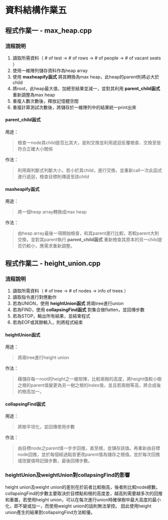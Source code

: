 # 資料結構作業五

## 程式作業一 - max_heap.cpp

### 流程說明
1. 讀取所需資料（ # of test -> # of rows -> # of people -> # of vacant seats ）
2. 使用一維陣列儲存資料作為heap array
3. 使用 **maxheapify函式** 將其轉換為max heap，此heap的parent則將必大於child
4. 將root，此heap最大值，加總至結果並減一，並對其利用 **parent_child函式** 重新調整為max heap
5. 重複人數次數後，釋放記憶體空間
6. 重複計算測試次數後，將儲存於一維陣列中的結果統一print出來

#### parent_child函式
用途： 
>檢查一node其child是否比其大，是則交換並利用遞迴反覆檢查、交換至皆符合正確大小關係

作法： 
>利用兩判斷式判斷大小，若小於其child，進行交換，並重新call一次此函式進行遞迴，檢查目標則傳遞至該child

#### maxheapify函式
用途：
>將一個heap array轉換成max heap

作法：
>由heap array最後一項開始檢查，和其parent進行比較，若較parent大則交換，並對其parent執行 **parent_child函式** 重新檢查其原本的另一child是否仍較小，應需求重新調整。

## 程式作業二 - height_union.cpp

### 流程說明
1. 讀取所需資料（ # of tree -> # of nodes -> info of trees ）
2. 讀取指令進行對應動作
3. 若為UNION，使用 **heightUnion函式** 將兩tree進行union
4. 若為FIND，使用 **collapsingFind函式** 對集合做flatten，並回傳步數
5. 若為STOP，輸出所有結果，並結束程式
6. 若為EOF或其餘輸入，則將程式結束

#### heightUnion函式
用途：
>將兩tree進行height union

作法：
>藉儲存每一root的height之一維矩陣，比較兩樹的高度，將height值較小樹之根的parent值變更為另一樹之根的index值，並且若兩樹等高，將合成後的樹高加一。

#### collapsingFind函式
用途：
>將樹平坦化，並回傳使用步數

作法：
>由目標node之parent值一步步回推，直至根，並儲存該值。再重新由目標node回推，並於每個經過點皆更改parent值為儲存之根值。並於每次回推或改變值時記錄步數，最後回傳步數。

### heightUnion及weightUnion對collapsingFind的影響
height union及weight union的差別在於前者比較樹高，後者則比較node總數。
collapsingFind的步數主要取決於目標點和根的高度差，越高則需要越多次的回推和重置，若使用height union，可以在每次進行union時確保樹中最大高度的最小化，即不變或加一，而使用weight union的話則無法掌控。
因此使用height union產生的結果對collapsingFind方法較優。
